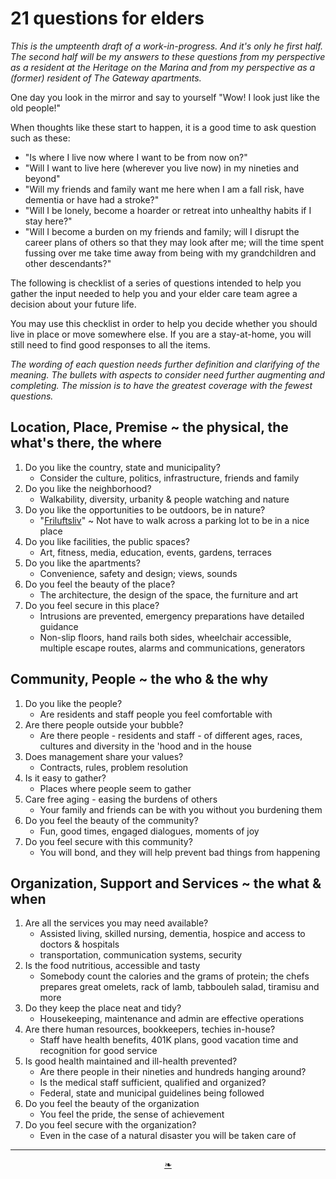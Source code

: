 # 21 questions for elders

_This is the umpteenth draft of a work-in-progress. And it's only he first half. The second half will be my answers to these questions from my perspective as a resident at the Heritage on the Marina and from my perspective as a (former) resident of The Gateway apartments._

One day you look in the mirror and say to yourself "Wow! I look just like the old people!"

When thoughts like these start to happen, it is a good time to ask question such as these:

* "Is where I live now where I want to be from now on?"
* "Will I want to live here (wherever you live now) in my nineties and beyond"
* "Will my friends and family want me here when I am a fall risk, have dementia or have had a stroke?"
* "Will I be lonely, become a hoarder or retreat into unhealthy habits if I stay here?"
* "Will I become a burden on my friends and family; will I disrupt the career plans of others so that they may look after me; will the time spent fussing over me take time away from being with my grandchildren and other descendants?"

The following is checklist of a series of questions intended to help you gather the input needed to help you and your elder care team agree a decision about your future life.

You may use this checklist in order to help you decide whether you should live in place or move somewhere else. If you are a stay-at-home, you will still need to find good responses to all the items.

_The wording of each question needs further definition and clarifying of the meaning. The bullets with aspects to consider need further augmenting and completing. The mission is to have the greatest coverage with the fewest questions._

## Location, Place, Premise ~ the physical, the what's there, the where

1. Do you like the country, state and municipality?
	* Consider the culture, politics, infrastructure, friends and family
2. Do you like the neighborhood?
	* Walkability, diversity, urbanity & people watching and nature
3. Do you like the opportunities to be outdoors, be in nature?
	* "[Friluftsliv]( https://www.bbc.com/worklife/article/20171211-friluftsliv-the-nordic-concept-of-getting-outdoors "Nordic concept of being outdoors" )" ~ Not have to walk across a parking lot to be in a nice place
4. Do you like facilities, the public spaces?
	* Art, fitness, media, education, events, gardens, terraces
5. Do you like the apartments?
	* Convenience, safety and design; views, sounds
6. Do you feel the beauty of the place?
	* The architecture, the design of the space, the furniture and art
7. Do you feel secure in this place?
	* Intrusions are prevented, emergency preparations have detailed guidance
	* Non-slip floors, hand rails both sides, wheelchair accessible, multiple escape routes, alarms and communications, generators

## Community, People ~ the who & the why

1. Do you like the people?
	* Are residents and staff people you feel comfortable with
2. Are there people outside your bubble?
	* Are there people - residents and staff - of different ages, races, cultures and diversity in the 'hood and in the house
3. Does management share your values?
	* Contracts, rules, problem resolution
4. Is it easy to gather?
	* Places where people seem to gather
5. Care free aging - easing the burdens of others
	* Your family and friends can be with you without you burdening them
6. Do you feel the beauty of the community?
	* Fun, good times, engaged dialogues, moments of joy
7. Do you feel secure with this community?
	* You will bond, and they will help prevent bad things from happening


## Organization, Support and Services ~ the what & when

1. Are all the services you may need available?
	* Assisted living, skilled nursing, dementia, hospice and access to doctors & hospitals
	* transportation, communication systems, security
2. Is the food nutritious, accessible and tasty
	* Somebody count the calories and the grams of protein; the chefs prepares great omelets, rack of lamb, tabbouleh salad, tiramisu and more
3. Do they keep the place neat and tidy?
	* Housekeeping, maintenance and admin are effective operations
4. Are there human resources, bookkeepers, techies in-house?
	* Staff have health benefits, 401K plans, good vacation time and recognition for good service
5. Is good health maintained and ill-health prevented?
	* Are there people in their nineties and hundreds hanging around?
	* Is the medical staff sufficient, qualified and organized?
	* Federal, state and municipal guidelines being followed
6. Do you feel the beauty of the organization
	* You feel the pride, the sense of achievement
7. Do you feel secure with the organization?
	* Even in the case of a natural disaster you will be taken care of


***

<center title="hello!" ><a href=javascript:window.scrollTo(0,0); class=aDingbat > ❧ </a></center>